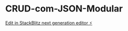 # CRUD-com-JSON-Modular

[Edit in StackBlitz next generation editor ⚡️](https://stackblitz.com/~/github.com/drihcs/CRUD-com-JSON-Modular)